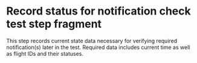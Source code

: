 # Record status for notification check test step fragment

This step records current state data necessary for verifying required notification(s) later in the test. Required data includes current time as well as flight IDs and their statuses.
